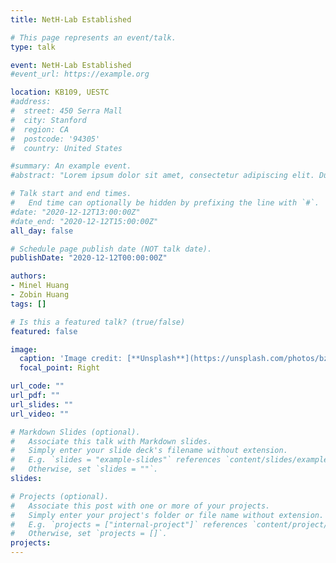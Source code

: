 ```yaml
---
title: NetH-Lab Established

# This page represents an event/talk.
type: talk

event: NetH-Lab Established
#event_url: https://example.org

location: KB109, UESTC
#address:
#  street: 450 Serra Mall
#  city: Stanford
#  region: CA
#  postcode: '94305'
#  country: United States

#summary: An example event.
#abstract: "Lorem ipsum dolor sit amet, consectetur adipiscing elit. Duis posuere tellusac #convallis placerat. Proin tincidunt magna sed ex sollicitudin condimentum. Sed ac faucibus #dolor, scelerisque sollicitudin nisi. Cras purus urna, suscipit quis sapien eu, pulvinar #tempor diam."

# Talk start and end times.
#   End time can optionally be hidden by prefixing the line with `#`.
#date: "2020-12-12T13:00:00Z"
#date_end: "2020-12-12T15:00:00Z"
all_day: false

# Schedule page publish date (NOT talk date).
publishDate: "2020-12-12T00:00:00Z"

authors: 
- Minel Huang
- Zobin Huang
tags: []

# Is this a featured talk? (true/false)
featured: false

image:
  caption: 'Image credit: [**Unsplash**](https://unsplash.com/photos/bzdhc5b3Bxs)'
  focal_point: Right

url_code: ""
url_pdf: ""
url_slides: ""
url_video: ""

# Markdown Slides (optional).
#   Associate this talk with Markdown slides.
#   Simply enter your slide deck's filename without extension.
#   E.g. `slides = "example-slides"` references `content/slides/example-slides.md`.
#   Otherwise, set `slides = ""`.
slides:

# Projects (optional).
#   Associate this post with one or more of your projects.
#   Simply enter your project's folder or file name without extension.
#   E.g. `projects = ["internal-project"]` references `content/project/deep-learning/index.md`.
#   Otherwise, set `projects = []`.
projects:
---
```



